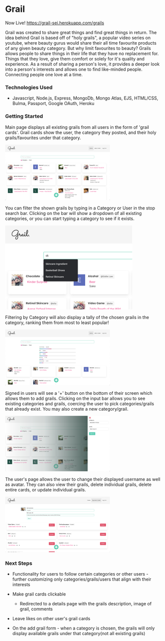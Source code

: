 # Grail

Now Live! https://grail-sei.herokuapp.com/grails

Grail was created to share great things and find great things in return. The idea behind Grail is based off of "holy grails", a popular video series on youtube, where beauty gurus would share their all time favourite products of any given beauty category. But why limit favourites to beauty? Grails allows people to share things in their life that they have no replacement for. Things that they love, give them comfort or solely for it's quality and experience. As a result of sharing a person's love, it provides a deeper look into a person's interests and allows one to find like-minded people. Connecting people one love at a time.

### Technologies Used

- Javascript, Node.js, Express, MongoDb, Mongo Atlas, EJS, HTML/CSS, Bulma, Passport, Google OAuth, Heroku

### Getting Started

Main page displays all existing grails from all users in the form of 'grail cards'. Grail cards show the user, the category they posted, and their holy grails/favourites under that category.


<img src="/images/main_page.png" alt="main_page" style="zoom:33%;" />

You can filter the shown grails by typing in a Category or User in the stop search bar. 
Clicking on the bar will show a dropdown of all existing categories, or you can start typing a category to see if it exists.

<img src="/images/search_bar.png" alt="search_bar" style="zoom:40%;" />

Filtering by Category will also display a tally of the chosen grails in the category, ranking them from most to least popular!


<img src="/images/category_page.png" alt="category_page" style="zoom:33%;" />

Signed in users will see a '+' button on the bottom of their screen which allows them to add grails.
Clicking on the input bar allows you to see existing categories and grails, coercing the user to pick categories/grails that already exist.
You may also create a new category/grail.

<img src="/images/form_page.png" alt="form_page" style="zoom:33%;" />

The user's page allows the user to change their displayed username as well as avatar.
They can also view their grails, delete individual grails, delete entire cards, or update individual grails.

<img src="/images/user_page.png" alt="user_page" style="zoom:33%;" />


### Next Steps

- Functionality for users to follow certain categories or other users - further customizing only categories/grails/users that align with their interests

- Make grail cards clickable 

  - Redirected to a details page with the grails description, image of grail, comments

- Leave likes on other user's grail cards

- On the add grail form - when a category is chosen, the grails will only display available grails under that category(not all existing grails)

  